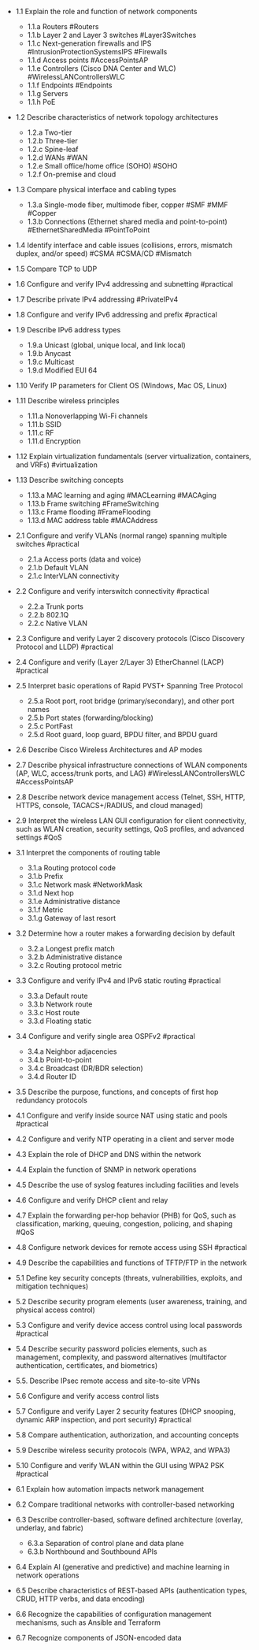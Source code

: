 - 1.1 Explain the role and function of network components
    - 1.1.a Routers #Routers 
    - 1.1.b Layer 2 and Layer 3 switches #Layer3Switches 
    - 1.1.c Next-generation firewalls and IPS #IntrusionProtectionSystemsIPS #Firewalls
    - 1.1.d Access points #AccessPointsAP 
    - 1.1.e Controllers (Cisco DNA Center and WLC) #WirelessLANControllersWLC 
    - 1.1.f Endpoints #Endpoints
    - 1.1.g Servers
    - 1.1.h PoE
   
- 1.2 Describe characteristics of network topology architectures
    - 1.2.a Two-tier
    - 1.2.b Three-tier
    - 1.2.c Spine-leaf
    - 1.2.d WANs #WAN 
    - 1.2.e Small office/home office (SOHO) #SOHO
    - 1.2.f On-premise and cloud
  
- 1.3 Compare physical interface and cabling types
    - 1.3.a Single-mode fiber, multimode fiber, copper #SMF #MMF #Copper
    - 1.3.b Connections (Ethernet shared media and point-to-point)  #EthernetSharedMedia #PointToPoint
  
- 1.4 Identify interface and cable issues (collisions, errors, mismatch duplex, and/or speed) #CSMA #CSMA/CD #Mismatch 
  
- 1.5 Compare TCP to UDP
  
- 1.6 Configure and verify IPv4 addressing and subnetting #practical
  
- 1.7 Describe private IPv4 addressing #PrivateIPv4 
  
- 1.8 Configure and verify IPv6 addressing and prefix #practical
  
- 1.9 Describe IPv6 address types
    - 1.9.a Unicast (global, unique local, and link local)
    - 1.9.b Anycast
    - 1.9.c Multicast
    - 1.9.d Modified EUI 64
  
- 1.10 Verify IP parameters for Client OS (Windows, Mac OS, Linux)
  
- 1.11 Describe wireless principles
    - 1.11.a Nonoverlapping Wi-Fi channels
    - 1.11.b SSID
    - 1.11.c RF
    - 1.11.d Encryption
  
- 1.12 Explain virtualization fundamentals (server virtualization, containers, and VRFs) #virtualization 
  
- 1.13 Describe switching concepts
    - 1.13.a MAC learning and aging #MACLearning #MACAging 
    - 1.13.b Frame switching #FrameSwitching 
    - 1.13.c Frame flooding #FrameFlooding 
    - 1.13.d MAC address table #MACAddress 

- 2.1 Configure and verify VLANs (normal range) spanning multiple switches #practical 
    - 2.1.a Access ports (data and voice)
    - 2.1.b Default VLAN
    - 2.1.c InterVLAN connectivity
  
- 2.2 Configure and verify interswitch connectivity #practical 
    - 2.2.a Trunk ports
    - 2.2.b 802.1Q
    - 2.2.c Native VLAN
  
- 2.3 Configure and verify Layer 2 discovery protocols (Cisco Discovery Protocol and LLDP) #practical 
  
- 2.4 Configure and verify (Layer 2/Layer 3) EtherChannel (LACP) #practical 
  
- 2.5 Interpret basic operations of Rapid PVST+ Spanning Tree Protocol
    - 2.5.a Root port, root bridge (primary/secondary), and other port names
    - 2.5.b Port states (forwarding/blocking)
    - 2.5.c PortFast
    - 2.5.d Root guard, loop guard, BPDU filter, and BPDU guard
  
- 2.6 Describe Cisco Wireless Architectures and AP modes
  
- 2.7 Describe physical infrastructure connections of WLAN components (AP, WLC, access/trunk ports, and LAG) #WirelessLANControllersWLC #AccessPointsAP 
  
- 2.8 Describe network device management access (Telnet, SSH, HTTP, HTTPS, console, TACACS+/RADIUS, and cloud managed)
  
- 2.9 Interpret the wireless LAN GUI configuration for client connectivity, such as WLAN creation, security settings, QoS profiles, and advanced settings #QoS 

- 3.1 Interpret the components of routing table
    - 3.1.a Routing protocol code
    - 3.1.b Prefix
    - 3.1.c Network mask #NetworkMask 
    - 3.1.d Next hop
    - 3.1.e Administrative distance
    - 3.1.f Metric
    - 3.1.g Gateway of last resort
  
- 3.2 Determine how a router makes a forwarding decision by default
    - 3.2.a Longest prefix match
    - 3.2.b Administrative distance
    - 3.2.c Routing protocol metric
  
- 3.3 Configure and verify IPv4 and IPv6 static routing #practical 
    - 3.3.a Default route
    - 3.3.b Network route
    - 3.3.c Host route
    - 3.3.d Floating static
  
- 3.4 Configure and verify single area OSPFv2 #practical 
    - 3.4.a Neighbor adjacencies
    - 3.4.b Point-to-point
    - 3.4.c Broadcast (DR/BDR selection)
    - 3.4.d Router ID
  
- 3.5 Describe the purpose, functions, and concepts of first hop redundancy protocols

- 4.1 Configure and verify inside source NAT using static and pools #practical 
  
- 4.2 Configure and verify NTP operating in a client and server mode
  
- 4.3 Explain the role of DHCP and DNS within the network
  
- 4.4 Explain the function of SNMP in network operations
  
- 4.5 Describe the use of syslog features including facilities and levels
  
- 4.6 Configure and verify DHCP client and relay
  
- 4.7 Explain the forwarding per-hop behavior (PHB) for QoS, such as classification, marking, queuing, congestion, policing, and shaping #QoS 
  
- 4.8 Configure network devices for remote access using SSH #practical 
  
- 4.9 Describe the capabilities and functions of TFTP/FTP in the network

- 5.1 Define key security concepts (threats, vulnerabilities, exploits, and mitigation techniques)
  
- 5.2 Describe security program elements (user awareness, training, and physical access control)
  
- 5.3 Configure and verify device access control using local passwords #practical 
  
- 5.4 Describe security password policies elements, such as management, complexity, and password alternatives (multifactor authentication, certificates, and biometrics)
  
- 5.5. Describe IPsec remote access and site-to-site VPNs
  
- 5.6 Configure and verify access control lists
  
- 5.7 Configure and verify Layer 2 security features (DHCP snooping, dynamic ARP inspection, and port security) #practical 
  
- 5.8 Compare authentication, authorization, and accounting concepts
  
- 5.9 Describe wireless security protocols (WPA, WPA2, and WPA3)
  
- 5.10 Configure and verify WLAN within the GUI using WPA2 PSK #practical 

- 6.1 Explain how automation impacts network management
  
- 6.2 Compare traditional networks with controller-based networking
  
- 6.3 Describe controller-based, software defined architecture (overlay, underlay, and fabric)
    - 6.3.a Separation of control plane and data plane
    - 6.3.b Northbound and Southbound APIs
  
- 6.4 Explain AI (generative and predictive) and machine learning in network operations
  
- 6.5 Describe characteristics of REST-based APIs (authentication types, CRUD, HTTP verbs, and data encoding)
  
- 6.6 Recognize the capabilities of configuration management mechanisms, such as Ansible and Terraform
  
- 6.7 Recognize components of JSON-encoded data
